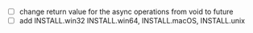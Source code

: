 
 - [ ] change return value for the async operations from void to future
 - [ ] add INSTALL.win32 INSTALL.win64, INSTALL.macOS, INSTALL.unix
